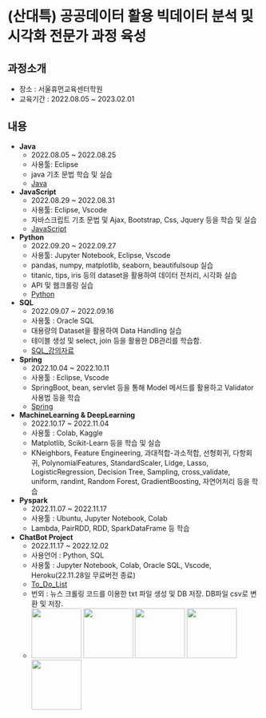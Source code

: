 # (산대특) 공공데이터 활용 빅데이터 분석 및 시각화 전문가 과정 육성
## **과정소개**
- 장소 : 서울휴먼교육센터학원
- 교육기간 : 2022.08.05 ~ 2023.02.01
## **내용**
- **Java**
    - 2022.08.05 ~ 2022.08.25
    - 사용툴: Eclipse
    - java 기초 문법 학습 및 실습
    - [Java](%EC%BD%94%EB%94%A9%EC%9E%90%EB%A3%8C/JAVA)
- **JavaScript**
    - 2022.08.29 ~ 2022.08.31
    - 사용툴: Eclipse, Vscode
    - 자바스크립트 기초 문법 및 Ajax, Bootstrap, Css, Jquery 등을 학습 및 실습
    - [JavaScript](%EC%BD%94%EB%94%A9%EC%9E%90%EB%A3%8C/JavaScript)
- **Python**
    - 2022.09.20 ~ 2022.09.27
    - 사용툴: Jupyter Notebook, Eclipse, Vscode
    - pandas, numpy, matplotlib, seaborn, beautifulsoup 실습
    - titanic, tips, iris 등의 dataset을 활용하여 데이터 전처리, 시각화 실습
    - API 및 웹크롤링 실습
    - [Python](%EC%BD%94%EB%94%A9%EC%9E%90%EB%A3%8C/Python)
- **SQL**
    - 2022.09.07 ~ 2022.09.16
    - 사용툴 : Oracle SQL
    - 대용량의 Dataset을 활용하여 Data Handling 실습
    - 테이블 생성 및 select, join 등을 활용한 DB관리를 학습함.
    - [SQL_강의자료](%EA%B0%95%EC%9D%98%EC%9E%90%EB%A3%8C/%EB%8D%B0%EC%9D%B4%ED%84%B0%EB%B2%A0%EC%9D%B4%EC%8A%A4(%EC%98%A4%EB%9D%BC%ED%81%B4SQL))
- **Spring**
    + 2022.10.04 ~ 2022.10.11
    + 사용툴 : Eclipse, Vscode
    + SpringBoot, bean, servlet 등을 통해 Model 메서드를 활용하고 Validator 사용법 등을 학습
    + [Spring](%EC%BD%94%EB%94%A9%EC%9E%90%EB%A3%8C/SpringBoot)
- **MachineLearning & DeepLearning**
    - 2022.10.17 ~ 2022.11.04
    - 사용툴 : Colab, Kaggle
    - Matplotlib, Scikit-Learn 등을 학습 및 실습
    - KNeighbors, Feature Engineering, 과대적합-과소적합, 선형회귀, 다항회귀, PolynomialFeatures, StandardScaler, Lidge, Lasso, LogisticRegression, Decision Tree, Sampling, cross_validate, uniform, randint, Random Forest, GradientBoosting, 자연어처리 등을 학습
- **Pyspark**
    + 2022.11.07 ~ 2022.11.17
    + 사용툴 : Ubuntu, Jupyter Notebook, Colab
    + Lambda, PairRDD, RDD, SparkDataFrame 등 학습
- **ChatBot Project**
    + 2022.11.17 ~ 2022.12.02
    + 사용언어 : Python, SQL
    + 사용툴 : Jupyter Notebook, Colab, Oracle SQL, Vscode, Heroku(22.11.28일 무료버전 종료)
    + [To_Do_List](%EC%BD%94%EB%94%A9%EC%9E%90%EB%A3%8C/ChatBot_Project/To_Do_List.md)
    + 번외 : 뉴스 크롤링 코드를 이용한 txt 파일 생성 및 DB 저장. DB파일 csv로 변환 및 저장.
    + <img src="https://user-images.githubusercontent.com/115764991/202998272-0e24a34e-6454-46f5-97be-ffdbb63c630f.png" width="100" height="100"> <img src="https://user-images.githubusercontent.com/115764991/202998281-96cee877-1256-460f-9d0d-a501b0450a90.png" width="100" height="100"> <img src="https://user-images.githubusercontent.com/115764991/203000135-92affe19-361c-46b0-8687-c506a54678db.png" width="100" height="100"> <img src="https://user-images.githubusercontent.com/115764991/203257154-66650e12-19e9-45fa-b416-2de2d3aa1632.png" width="100" height="100"> <img src="https://user-images.githubusercontent.com/115764991/203257168-85b3193c-65d4-48c6-b7fe-b5f0e32e5b23.png" width="100" height="100">
